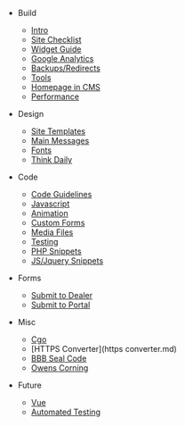 - Build
  - [Intro](site-build.md)
  - [Site Checklist](site-checklist.md)
  - [Widget Guide](widget.md)
  - [Google Analytics](google-analytics.md)
  - [Backups/Redirects](backup-redirecting.md)
  - [Tools](external-tools.md)
  - [Homepage in CMS](homepage-in-cms.md)
  - [Performance](performance.md)
- Design
  - [Site Templates](site-templates.md)
  - [Main Messages](main-messages.md)
  - [Fonts](fonts.md)
  - [Think Daily](td-headers.md)
- Code
  - [Code Guidelines](code-guidelines.md)
  - [Javascript](javascript.md)
  - [Animation](animation.md)
  - [Custom Forms](custom-form.md)
  - [Media Files](media-files.md)
  - [Testing](example-testing.md)
  - [PHP Snippets](php-code-snippets.md)
  - [JS/Jquery Snippets](js-code-snippets.md)
- Forms 
  - [Submit to Dealer](form-dealer-direct.md)
  - [Submit to Portal](form-portal.md)

- Misc
  - [Cgo](cgo.md) 
  - [HTTPS Converter](https converter.md)
  - [BBB Seal Code](bbb-seal-code.md)
  - [Owens Corning](owens-corning.md)
- Future
  - [Vue](vue.md)
  - [Automated Testing](auto-testing.md)

  
  
